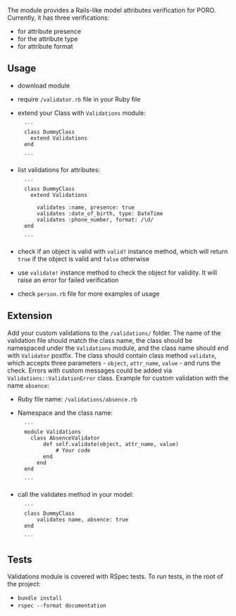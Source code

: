 The module provides a Rails-like model attributes verification for PORO. Currently, it has three verifications:
- for attribute presence
- for the attribute type
- for attribute format

## Usage
- download module
- require `/validator.rb` file in your Ruby file
- extend your Class with `Validations` module:

		```
		class DummyClass
		  extend Validations
		end
    
		```
- list validations for attributes:

		```
		class DummyClass
		  extend Validations

			validates :name, presence: true
			validates :date_of_birth, type: DateTime
			validates :phone_number, format: /\d/
		end

		```
- check if an object is valid with `valid?` instance method, which will return `true` if the object is valid and `false` otherwise
- use `validate!` instance method to check the object for validity. It will raise an error for failed verification
- check `person.rb` file for more examples of usage

## Extension
Add your custom validations to the `/validations/` folder. The name of the validation file should match the class name, the class should be namespaced under the `Validations` module, and the class name should end with `Validator` postfix. The class should contain class method `validate`, which accepts three parameters - `object`, `attr_name`, `value` - and runs the check. Errors with custom messages could be added via `Validations::ValidationError` class. Example for custom validation with the name `absence`:
- Ruby file name: `/validations/absence.rb`
- Namespace and the class name:

		```
		module Validations
		  class AbsenceValidator
			  def self.validate(object, attr_name, value)
				  # Your code
			  end
			end
		end

		```

- call the validates method in your model:

		```
		class DummyClass
			validates name, absence: true
		end

		```

## Tests

Validations module is covered with RSpec tests. To run tests, in the root of the project:
- `bundle install`
- `rspec --format documentation`
